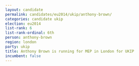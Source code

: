 ```yaml
---
layout: candidate
permalink: candidates/eu2014/ukip/anthony-brown/
categories: candidate ukip
election: eu2014
list-rank: 6
list-rank-ordinal: 6th
person: anthony-brown
region: london
party: ukip
title: Anthony Brown is running for MEP in London for UKIP
incumbent: false
---
```

